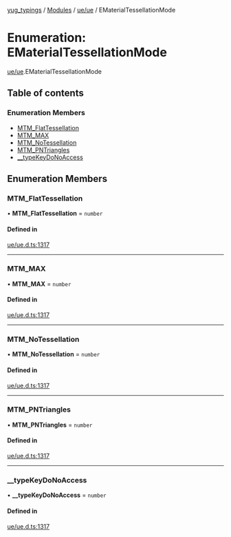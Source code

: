 [yug_typings](../README.md) / [Modules](../modules.md) / [ue/ue](../modules/ue_ue.md) / EMaterialTessellationMode

# Enumeration: EMaterialTessellationMode

[ue/ue](../modules/ue_ue.md).EMaterialTessellationMode

## Table of contents

### Enumeration Members

- [MTM\_FlatTessellation](ue_ue.EMaterialTessellationMode.md#mtm_flattessellation)
- [MTM\_MAX](ue_ue.EMaterialTessellationMode.md#mtm_max)
- [MTM\_NoTessellation](ue_ue.EMaterialTessellationMode.md#mtm_notessellation)
- [MTM\_PNTriangles](ue_ue.EMaterialTessellationMode.md#mtm_pntriangles)
- [\_\_typeKeyDoNoAccess](ue_ue.EMaterialTessellationMode.md#__typekeydonoaccess)

## Enumeration Members

### MTM\_FlatTessellation

• **MTM\_FlatTessellation** = `number`

#### Defined in

[ue/ue.d.ts:1317](https://github.com/YugMetaverse/yug_typings/blob/25cad34/ue/ue.d.ts#L1317)

___

### MTM\_MAX

• **MTM\_MAX** = `number`

#### Defined in

[ue/ue.d.ts:1317](https://github.com/YugMetaverse/yug_typings/blob/25cad34/ue/ue.d.ts#L1317)

___

### MTM\_NoTessellation

• **MTM\_NoTessellation** = `number`

#### Defined in

[ue/ue.d.ts:1317](https://github.com/YugMetaverse/yug_typings/blob/25cad34/ue/ue.d.ts#L1317)

___

### MTM\_PNTriangles

• **MTM\_PNTriangles** = `number`

#### Defined in

[ue/ue.d.ts:1317](https://github.com/YugMetaverse/yug_typings/blob/25cad34/ue/ue.d.ts#L1317)

___

### \_\_typeKeyDoNoAccess

• **\_\_typeKeyDoNoAccess** = `number`

#### Defined in

[ue/ue.d.ts:1317](https://github.com/YugMetaverse/yug_typings/blob/25cad34/ue/ue.d.ts#L1317)
